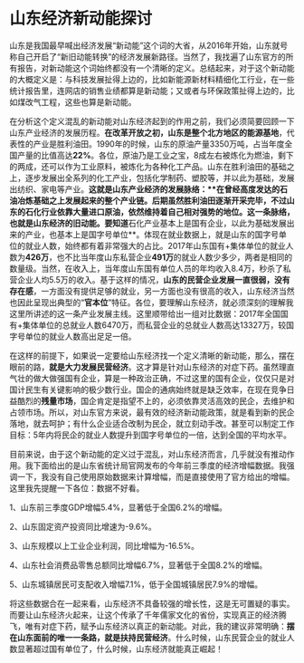 # 山东经济新动能探讨

山东是我国最早喊出经济发展“新动能”这个词的大省，从2016年开始，山东就号称自己开启了“新旧动能转换”的经济发展新路径。当然了，我找遍了山东官方的所有报告，对新动能这个词始终都没有一个清晰的定义。总结起来，对于这个新动能的大概定义是：与科技发展扯得上边的，比如新能源新材料精细化工行业，在一些统计报告里，连网店的销售业绩都算是新动能；又或者与环保政策扯得上边的，比如煤改气工程，这些也算是新动能。

在分析这个定义混乱的新动能对山东经济起到的作用之前，我们必须简要回顾一下山东产业经济的发展历程。**在改革开放之初，山东是整个北方地区的能源基地**，代表性的产业是胜利油田。1990年的时候，山东的原油产量3350万吨，占当年度全国产量的比值高达**22%**。各位，原油乃是工业之宝，8成左右被炼化为燃油，剩下的两成，还可以作为工业原料，被炼化为各种化工产品。山东在胜利油田的基础之上，逐步发展出全系列的化工产业，包括化学制药、塑胶等，并以此为基础，发展出纺织、家电等产业。**这就是山东产业经济的发展脉络：****在曾经高度发达的石油冶炼基础之上发展起来的整个产业链。**后期虽然胜利油田逐渐开采完毕，不过山东的石化行业依靠大量进口原油，依然维持着自己相对强势的地位。这一条脉络，也就是山东经济的**旧动能**。要知道**石化产业基本上是国有企业，以此为基础发展出来的产业，也基本上是国字号单位**。体现在就业数据上，就是山东的国字号单位的就业人数，始终都有着非常强大的占比。2017年山东国有+集体单位的就业人数为**426万**，也不比当年度山东私营企业**491万**的就业人数少多少，两者是相同的数量级。当然，在收入上，当年度山东国有单位人员的年均收入8.4万，秒杀了私营企业人均5.5万的收入。基于这样的情况，**山东的民营企业发展一直很弱，没有存在感**，一方面没有提供足够的就业，另一方面也没有很高的收入，山东经济当然也因此呈现出典型的“**官本位**”特征。各位，要理解山东经济，就必须深刻的理解我这里所讲述的这一条产业发展主线。这里顺带给出一组对比数据：2017年全国国有+集体单位的总就业人数6470万，而私营企业的总就业人数高达13327万，较国字号单位的就业人数高出足足一倍。

在这样的前提下，如果说一定要给山东经济找一个定义清晰的新动能，那么，摆在眼前的路，**就是大力发展民营经济**。这才算是针对山东经济的对症下药。虽然理直气壮的做大做强国有企业，算是一种政治正确，不过这里的国有企业，仅仅只是对国计民生有关键影响的极少数行业。国企的通病始终就是缺乏效率，在现在竞争日益酷烈的**残量市场**，国企肯定是指望不上的，必须依靠灵活高效的民企，去维护和占领市场。所以，对山东官方来说，最有效的经济新动能政策，就是看到新的民企落地，就去呵护；有什么企业适合改制为民企，就立刻动手改。甚至可以制定工作目标：5年内将民企的就业人数提升到国字号单位的一倍，达到全国的平均水平。

目前来说，由于这个新动能的定义过于混乱，对山东经济而言，几乎就没有推动作用。我下面给出的是山东省统计局官网发布的今年前三季度的经济增幅数据。我强调一下，我没有自己使用原始数据来计算增幅，而是直接使用了官方给出的增幅。这里我先提醒一下各位：数据不好看。

1、山东前三季度GDP增幅5.4%，显著低于全国6.2%的增幅。

2、山东固定资产投资同比增速为-9.6%。

3、山东规模以上工业企业利润，同比增幅为-16.5%。

4、山东社会消费品零售总额同比增幅6.7%，显著低于全国8.2%的增幅。

5、山东城镇居民可支配收入增幅7.1%，低于全国城镇居民7.9%的增幅。

将这些数据合在一起来看，山东经济不具备较强的增长性，这是无可置疑的事实。而要让山东经济火起来，让这个传承了千年儒家文化的省份，实现真正的经济腾飞，唯有对症下药，赋予山东经济以真正的新动能。对此，我的建议非常明确：**摆在山东面前的唯一一条路，就是扶持民营经济**。什么时候，山东民营企业的就业人数显著超过国有单位了，什么时候，山东经济就能真正崛起！
